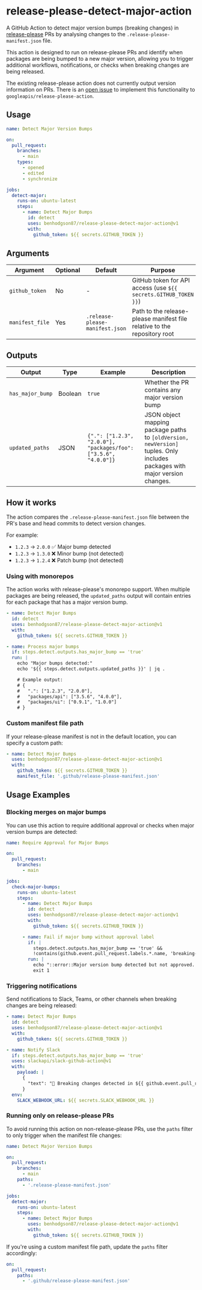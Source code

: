 # release-please-detect-major-action

A GitHub Action to detect major version bumps (breaking changes) in [release-please](https://github.com/googleapis/release-please) PRs by analysing changes to the `.release-please-manifest.json` file.

This action is designed to run on release-please PRs and identify when packages are being bumped to a new major version, allowing you to trigger additional workflows, notifications, or checks when breaking changes are being released.

The existing release-please action does not currently output version information on PRs. There is an [open issue](https://github.com/googleapis/release-please-action/issues/684) to implement this functionality to `googleapis/release-please-action`.

## Usage

```yaml
name: Detect Major Version Bumps

on:
  pull_request:
    branches:
      - main
    types:
      - opened
      - edited
      - synchronize

jobs:
  detect-major:
    runs-on: ubuntu-latest
    steps:
      - name: Detect Major Bumps
        id: detect
        uses: benhodgson87/release-please-detect-major-action@v1
        with:
          github_token: ${{ secrets.GITHUB_TOKEN }}
```

## Arguments

| Argument        | Optional | Default                         | Purpose                                                                 |
| --------------- | -------- | ------------------------------- | ----------------------------------------------------------------------- |
| `github_token`  | No      | -                               | GitHub token for API access (use `${{ secrets.GITHUB_TOKEN }}`)         |
| `manifest_file` | Yes       | `.release-please-manifest.json` | Path to the release-please manifest file relative to the repository root |

## Outputs

| Output          | Type    | Example                                                  | Description                                                                                                                                  |
| --------------- | ------- | -------------------------------------------------------- | -------------------------------------------------------------------------------------------------------------------------------------------- |
| `has_major_bump` | Boolean | `true`                                                   | Whether the PR contains any major version bump                                                                                               |
| `updated_paths`    | JSON    | `{".": ["1.2.3", "2.0.0"], "packages/foo": ["3.5.6", "4.0.0"]}` | JSON object mapping package paths to `[oldVersion, newVersion]` tuples. Only includes packages with major version changes. |

## How it works

The action compares the `.release-please-manifest.json` file between the PR's base and head commits to detect version changes.

For example:
- `1.2.3` → `2.0.0` ✅ Major bump detected
- `1.2.3` → `1.3.0` ❌ Minor bump (not detected)
- `1.2.3` → `1.2.4` ❌ Patch bump (not detected)

### Using with monorepos

The action works with release-please's monorepo support. When multiple packages are being released, the `updated_paths` output will contain entries for each package that has a major version bump.

```yaml
- name: Detect Major Bumps
  id: detect
  uses: benhodgson87/release-please-detect-major-action@v1
  with:
    github_token: ${{ secrets.GITHUB_TOKEN }}

- name: Process major bumps
  if: steps.detect.outputs.has_major_bump == 'true'
  run: |
    echo "Major bumps detected:"
    echo '${{ steps.detect.outputs.updated_paths }}' | jq .

    # Example output:
    # {
    #   ".": ["1.2.3", "2.0.0"],
    #   "packages/api": ["3.5.6", "4.0.0"],
    #   "packages/ui": ["0.9.1", "1.0.0"]
    # }
```

### Custom manifest file path

If your release-please manifest is not in the default location, you can specify a custom path:

```yaml
- name: Detect Major Bumps
  uses: benhodgson87/release-please-detect-major-action@v1
  with:
    github_token: ${{ secrets.GITHUB_TOKEN }}
    manifest_file: '.github/release-please-manifest.json'
```

## Usage Examples

### Blocking merges on major bumps

You can use this action to require additional approval or checks when major version bumps are detected:

```yaml
name: Require Approval for Major Bumps

on:
  pull_request:
    branches:
      - main

jobs:
  check-major-bumps:
    runs-on: ubuntu-latest
    steps:
      - name: Detect Major Bumps
        id: detect
        uses: benhodgson87/release-please-detect-major-action@v1
        with:
          github_token: ${{ secrets.GITHUB_TOKEN }}

      - name: Fail if major bump without approval label
        if: |
          steps.detect.outputs.has_major_bump == 'true' &&
          !contains(github.event.pull_request.labels.*.name, 'breaking-change-approved')
        run: |
          echo "::error::Major version bump detected but not approved. Please add the 'breaking-change-approved' label."
          exit 1
```

### Triggering notifications

Send notifications to Slack, Teams, or other channels when breaking changes are being released:

```yaml
- name: Detect Major Bumps
  id: detect
  uses: benhodgson87/release-please-detect-major-action@v1
  with:
    github_token: ${{ secrets.GITHUB_TOKEN }}

- name: Notify Slack
  if: steps.detect.outputs.has_major_bump == 'true'
  uses: slackapi/slack-github-action@v1
  with:
    payload: |
      {
        "text": "🚨 Breaking changes detected in ${{ github.event.pull_request.html_url }}"
      }
  env:
    SLACK_WEBHOOK_URL: ${{ secrets.SLACK_WEBHOOK_URL }}
```

### Running only on release-please PRs

To avoid running this action on non-release-please PRs, use the `paths` filter to only trigger when the manifest file changes:

```yaml
name: Detect Major Version Bumps

on:
  pull_request:
    branches:
      - main
    paths:
      - '.release-please-manifest.json'

jobs:
  detect-major:
    runs-on: ubuntu-latest
    steps:
      - name: Detect Major Bumps
        uses: benhodgson87/release-please-detect-major-action@v1
        with:
          github_token: ${{ secrets.GITHUB_TOKEN }}
```

If you're using a custom manifest file path, update the `paths` filter accordingly:

```yaml
on:
  pull_request:
    paths:
      - '.github/release-please-manifest.json'
```
